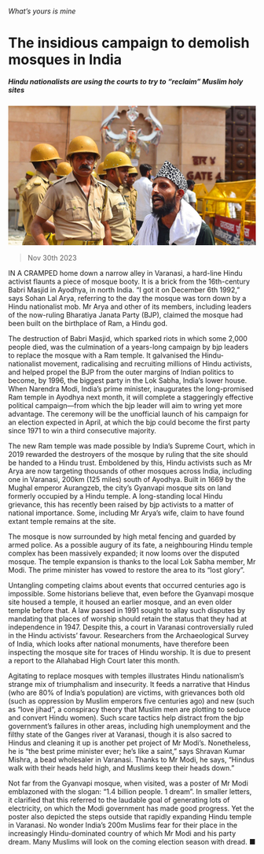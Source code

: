 ###### What’s yours is mine

# The insidious campaign to demolish mosques in India 

##### Hindu nationalists are using the courts to try to “reclaim” Muslim holy sites 

![image](images/20231202_ASP001.jpg) 

> Nov 30th 2023 

IN A CRAMPED home down a narrow alley in Varanasi, a hard-line Hindu activist flaunts a piece of mosque booty. It is a brick from the 16th-century Babri Masjid in Ayodhya, in north India. “I got it on December 6th 1992,” says Sohan Lal Arya, referring to the day the mosque was torn down by a Hindu nationalist mob. Mr Arya and other of its members, including leaders of the now-ruling Bharatiya Janata Party (BJP), claimed the mosque had been built on the birthplace of Ram, a Hindu god.

The destruction of Babri Masjid, which sparked riots in which some 2,000 people died, was the culmination of a years-long campaign by bjp leaders to replace the mosque with a Ram temple. It galvanised the Hindu-nationalist movement, radicalising and recruiting millions of Hindu activists, and helped propel the BJP from the outer margins of Indian politics to become, by 1996, the biggest party in the Lok Sabha, India’s lower house. When Narendra Modi, India’s prime minister, inaugurates the long-promised Ram temple in Ayodhya next month, it will complete a staggeringly effective political campaign—from which the bjp leader will aim to wring yet more advantage. The ceremony will be the unofficial launch of his campaign for an election expected in April, at which the bjp could become the first party since 1971 to win a third consecutive majority.

The new Ram temple was made possible by India’s Supreme Court, which in 2019 rewarded the destroyers of the mosque by ruling that the site should be handed to a Hindu trust. Emboldened by this, Hindu activists such as Mr Arya are now targeting thousands of other mosques across India, including one in Varanasi, 200km (125 miles) south of Ayodhya. Built in 1669 by the Mughal emperor Aurangzeb, the city’s Gyanvapi mosque sits on land formerly occupied by a Hindu temple. A long-standing local Hindu grievance, this has recently been raised by bjp activists to a matter of national importance. Some, including Mr Arya’s wife, claim to have found extant temple remains at the site.

The mosque is now surrounded by high metal fencing and guarded by armed police. As a possible augury of its fate, a neighbouring Hindu temple complex has been massively expanded; it now looms over the disputed mosque. The temple expansion is thanks to the local Lok Sabha member, Mr Modi. The prime minister has vowed to restore the area to its “lost glory”.

Untangling competing claims about events that occurred centuries ago is impossible. Some historians believe that, even before the Gyanvapi mosque site housed a temple, it housed an earlier mosque, and an even older temple before that. A law passed in 1991 sought to allay such disputes by mandating that places of worship should retain the status that they had at independence in 1947. Despite this, a court in Varanasi controversially ruled in the Hindu activists’ favour. Researchers from the Archaeological Survey of India, which looks after national monuments, have therefore been inspecting the mosque site for traces of Hindu worship. It is due to present a report to the Allahabad High Court later this month. 

Agitating to replace mosques with temples illustrates Hindu nationalism’s strange mix of triumphalism and insecurity. It feeds a narrative that Hindus (who are 80% of India’s population) are victims, with grievances both old (such as oppression by Muslim emperors five centuries ago) and new (such as “love jihad”, a conspiracy theory that Muslim men are plotting to seduce and convert Hindu women). Such scare tactics help distract from the bjp government’s failures in other areas, including high unemployment and the filthy state of the Ganges river at Varanasi, though it is also sacred to Hindus and cleaning it up is another pet project of Mr Modi’s. Nonetheless, he is “the best prime minister ever; he’s like a saint,” says Shravan Kumar Mishra, a bead wholesaler in Varanasi. Thanks to Mr Modi, he says, “Hindus walk with their heads held high, and Muslims keep their heads down.”

Not far from the Gyanvapi mosque, when visited, was a poster of Mr Modi emblazoned with the slogan: “1.4 billion people. 1 dream”. In smaller letters, it clarified that this referred to the laudable goal of generating lots of electricity, on which the Modi government has made good progress. Yet the poster also depicted the steps outside that rapidly expanding Hindu temple in Varanasi. No wonder India’s 200m Muslims fear for their place in the increasingly Hindu-dominated country of which Mr Modi and his party dream. Many Muslims will look on the coming election season with dread. ■



